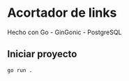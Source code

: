 # Acortador de links

Hecho con Go - GinGonic - PostgreSQL

## Iniciar proyecto

```sh
go run .
```
